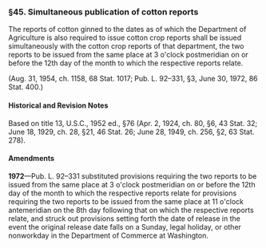 ### §45. Simultaneous publication of cotton reports ###

The reports of cotton ginned to the dates as of which the Department of Agriculture is also required to issue cotton crop reports shall be issued simultaneously with the cotton crop reports of that department, the two reports to be issued from the same place at 3 o'clock postmeridian on or before the 12th day of the month to which the respective reports relate.

(Aug. 31, 1954, ch. 1158, 68 Stat. 1017; Pub. L. 92–331, §3, June 30, 1972, 86 Stat. 400.)

#### Historical and Revision Notes ####

Based on title 13, U.S.C., 1952 ed., §76 (Apr. 2, 1924, ch. 80, §6, 43 Stat. 32; June 18, 1929, ch. 28, §21, 46 Stat. 26; June 28, 1949, ch. 256, §2, 63 Stat. 278).

#### Amendments ####

**1972**—Pub. L. 92–331 substituted provisions requiring the two reports to be issued from the same place at 3 o'clock postmeridian on or before the 12th day of the month to which the respective reports relate for provisions requiring the two reports to be issued from the same place at 11 o'clock antemeridian on the 8th day following that on which the respective reports relate, and struck out provisions setting forth the date of release in the event the original release date falls on a Sunday, legal holiday, or other nonworkday in the Department of Commerce at Washington.